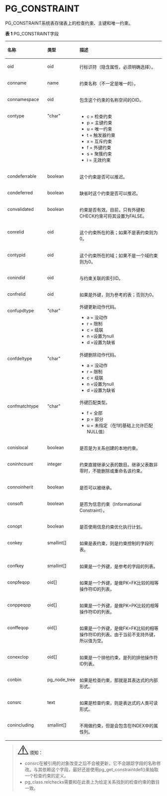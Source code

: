# PG\_CONSTRAINT<a name="ZH-CN_TOPIC_0289899922"></a>

PG\_CONSTRAINT系统表存储表上的检查约束、主键和唯一约束。

**表 1**  PG\_CONSTRAINT字段

<a name="zh-cn_topic_0283136792_zh-cn_topic_0237122279_zh-cn_topic_0059778647_t4dea57210ce04d96822f7d04e59e2ecd"></a>
<table><thead align="left"><tr id="zh-cn_topic_0283136792_zh-cn_topic_0237122279_zh-cn_topic_0059778647_r73b84a43e4b34294b177b0af39b91ce3"><th class="cellrowborder" valign="top" width="25.77%" id="mcps1.2.4.1.1"><p id="zh-cn_topic_0283136792_zh-cn_topic_0237122279_zh-cn_topic_0059778647_a9155d6978a71496faec44b4f435477f4"><a name="zh-cn_topic_0283136792_zh-cn_topic_0237122279_zh-cn_topic_0059778647_a9155d6978a71496faec44b4f435477f4"></a><a name="zh-cn_topic_0283136792_zh-cn_topic_0237122279_zh-cn_topic_0059778647_a9155d6978a71496faec44b4f435477f4"></a>名称</p>
</th>
<th class="cellrowborder" valign="top" width="16.73%" id="mcps1.2.4.1.2"><p id="zh-cn_topic_0283136792_zh-cn_topic_0237122279_zh-cn_topic_0059778647_ab13091cbe8fa4b3d82e8a726788f661b"><a name="zh-cn_topic_0283136792_zh-cn_topic_0237122279_zh-cn_topic_0059778647_ab13091cbe8fa4b3d82e8a726788f661b"></a><a name="zh-cn_topic_0283136792_zh-cn_topic_0237122279_zh-cn_topic_0059778647_ab13091cbe8fa4b3d82e8a726788f661b"></a>类型</p>
</th>
<th class="cellrowborder" valign="top" width="57.49999999999999%" id="mcps1.2.4.1.3"><p id="zh-cn_topic_0283136792_zh-cn_topic_0237122279_zh-cn_topic_0059778647_a3100d2b432594eef83c30ee34e1a479b"><a name="zh-cn_topic_0283136792_zh-cn_topic_0237122279_zh-cn_topic_0059778647_a3100d2b432594eef83c30ee34e1a479b"></a><a name="zh-cn_topic_0283136792_zh-cn_topic_0237122279_zh-cn_topic_0059778647_a3100d2b432594eef83c30ee34e1a479b"></a>描述</p>
</th>
</tr>
</thead>
<tbody><tr id="zh-cn_topic_0283136792_zh-cn_topic_0237122279_row18917175941517"><td class="cellrowborder" valign="top" width="25.77%" headers="mcps1.2.4.1.1 "><p id="zh-cn_topic_0283136792_zh-cn_topic_0237122279_p129175597157"><a name="zh-cn_topic_0283136792_zh-cn_topic_0237122279_p129175597157"></a><a name="zh-cn_topic_0283136792_zh-cn_topic_0237122279_p129175597157"></a>oid</p>
</td>
<td class="cellrowborder" valign="top" width="16.73%" headers="mcps1.2.4.1.2 "><p id="zh-cn_topic_0283136792_zh-cn_topic_0237122279_p1917759111515"><a name="zh-cn_topic_0283136792_zh-cn_topic_0237122279_p1917759111515"></a><a name="zh-cn_topic_0283136792_zh-cn_topic_0237122279_p1917759111515"></a>oid</p>
</td>
<td class="cellrowborder" valign="top" width="57.49999999999999%" headers="mcps1.2.4.1.3 "><p id="zh-cn_topic_0283136792_zh-cn_topic_0237122279_p8917155915155"><a name="zh-cn_topic_0283136792_zh-cn_topic_0237122279_p8917155915155"></a><a name="zh-cn_topic_0283136792_zh-cn_topic_0237122279_p8917155915155"></a>行标识符（隐含属性，必须明确选择）。</p>
</td>
</tr>
<tr id="zh-cn_topic_0283136792_zh-cn_topic_0237122279_zh-cn_topic_0059778647_r3b9bbceb3ae948df9a08d4a9140010df"><td class="cellrowborder" valign="top" width="25.77%" headers="mcps1.2.4.1.1 "><p id="zh-cn_topic_0283136792_zh-cn_topic_0237122279_zh-cn_topic_0059778647_a3ff0557a42394644abeb3876be1c3014"><a name="zh-cn_topic_0283136792_zh-cn_topic_0237122279_zh-cn_topic_0059778647_a3ff0557a42394644abeb3876be1c3014"></a><a name="zh-cn_topic_0283136792_zh-cn_topic_0237122279_zh-cn_topic_0059778647_a3ff0557a42394644abeb3876be1c3014"></a>conname</p>
</td>
<td class="cellrowborder" valign="top" width="16.73%" headers="mcps1.2.4.1.2 "><p id="zh-cn_topic_0283136792_zh-cn_topic_0237122279_zh-cn_topic_0059778647_a73cf5b36d16c4b9b9c2a954dbfb97a3f"><a name="zh-cn_topic_0283136792_zh-cn_topic_0237122279_zh-cn_topic_0059778647_a73cf5b36d16c4b9b9c2a954dbfb97a3f"></a><a name="zh-cn_topic_0283136792_zh-cn_topic_0237122279_zh-cn_topic_0059778647_a73cf5b36d16c4b9b9c2a954dbfb97a3f"></a>name</p>
</td>
<td class="cellrowborder" valign="top" width="57.49999999999999%" headers="mcps1.2.4.1.3 "><p id="zh-cn_topic_0283136792_zh-cn_topic_0237122279_zh-cn_topic_0059778647_a5b1973b53eb34d3cbb2df45be1ccc663"><a name="zh-cn_topic_0283136792_zh-cn_topic_0237122279_zh-cn_topic_0059778647_a5b1973b53eb34d3cbb2df45be1ccc663"></a><a name="zh-cn_topic_0283136792_zh-cn_topic_0237122279_zh-cn_topic_0059778647_a5b1973b53eb34d3cbb2df45be1ccc663"></a>约束名称（不一定是唯一的）。</p>
</td>
</tr>
<tr id="zh-cn_topic_0283136792_zh-cn_topic_0237122279_zh-cn_topic_0059778647_r802a2d23c6ed470cac60d227afbd39c9"><td class="cellrowborder" valign="top" width="25.77%" headers="mcps1.2.4.1.1 "><p id="zh-cn_topic_0283136792_zh-cn_topic_0237122279_zh-cn_topic_0059778647_ad7b0eb39abd4487fb7e510a8a539b680"><a name="zh-cn_topic_0283136792_zh-cn_topic_0237122279_zh-cn_topic_0059778647_ad7b0eb39abd4487fb7e510a8a539b680"></a><a name="zh-cn_topic_0283136792_zh-cn_topic_0237122279_zh-cn_topic_0059778647_ad7b0eb39abd4487fb7e510a8a539b680"></a>connamespace</p>
</td>
<td class="cellrowborder" valign="top" width="16.73%" headers="mcps1.2.4.1.2 "><p id="zh-cn_topic_0283136792_zh-cn_topic_0237122279_zh-cn_topic_0059778647_aa4f999aec43e403ba4a32414157eabaa"><a name="zh-cn_topic_0283136792_zh-cn_topic_0237122279_zh-cn_topic_0059778647_aa4f999aec43e403ba4a32414157eabaa"></a><a name="zh-cn_topic_0283136792_zh-cn_topic_0237122279_zh-cn_topic_0059778647_aa4f999aec43e403ba4a32414157eabaa"></a>oid</p>
</td>
<td class="cellrowborder" valign="top" width="57.49999999999999%" headers="mcps1.2.4.1.3 "><p id="zh-cn_topic_0283136792_zh-cn_topic_0237122279_zh-cn_topic_0059778647_a1090a6236a39416480f9c107ea7f5244"><a name="zh-cn_topic_0283136792_zh-cn_topic_0237122279_zh-cn_topic_0059778647_a1090a6236a39416480f9c107ea7f5244"></a><a name="zh-cn_topic_0283136792_zh-cn_topic_0237122279_zh-cn_topic_0059778647_a1090a6236a39416480f9c107ea7f5244"></a>包含这个约束的名称空间的OID。</p>
</td>
</tr>
<tr id="zh-cn_topic_0283136792_zh-cn_topic_0237122279_zh-cn_topic_0059778647_rdf6829039cb04778917d8f341056f92a"><td class="cellrowborder" valign="top" width="25.77%" headers="mcps1.2.4.1.1 "><p id="zh-cn_topic_0283136792_zh-cn_topic_0237122279_zh-cn_topic_0059778647_ab9d7dbf7020e45f18d5bdb6e0f371762"><a name="zh-cn_topic_0283136792_zh-cn_topic_0237122279_zh-cn_topic_0059778647_ab9d7dbf7020e45f18d5bdb6e0f371762"></a><a name="zh-cn_topic_0283136792_zh-cn_topic_0237122279_zh-cn_topic_0059778647_ab9d7dbf7020e45f18d5bdb6e0f371762"></a>contype</p>
</td>
<td class="cellrowborder" valign="top" width="16.73%" headers="mcps1.2.4.1.2 "><p id="zh-cn_topic_0283136792_zh-cn_topic_0237122279_zh-cn_topic_0059778647_a21f28d61a91f4830943354d172be31ce"><a name="zh-cn_topic_0283136792_zh-cn_topic_0237122279_zh-cn_topic_0059778647_a21f28d61a91f4830943354d172be31ce"></a><a name="zh-cn_topic_0283136792_zh-cn_topic_0237122279_zh-cn_topic_0059778647_a21f28d61a91f4830943354d172be31ce"></a>"char"</p>
</td>
<td class="cellrowborder" valign="top" width="57.49999999999999%" headers="mcps1.2.4.1.3 "><a name="ul1973810318239"></a><a name="ul1973810318239"></a><ul id="ul1973810318239"><li>c = 检查约束</li><li>p = 主键约束</li><li>u = 唯一约束</li><li>t =  触发器约束</li><li>x = 互斥约束</li><li>f = 外键约束</li><li>s = 聚簇约束</li><li>i = 无效约束</li></ul>
</td>
</tr>
<tr id="zh-cn_topic_0283136792_zh-cn_topic_0237122279_zh-cn_topic_0059778647_r5f122a827af241148dd12d1c97f6ce94"><td class="cellrowborder" valign="top" width="25.77%" headers="mcps1.2.4.1.1 "><p id="zh-cn_topic_0283136792_zh-cn_topic_0237122279_zh-cn_topic_0059778647_a7ff2f060460c4ac7a53248d329e21df0"><a name="zh-cn_topic_0283136792_zh-cn_topic_0237122279_zh-cn_topic_0059778647_a7ff2f060460c4ac7a53248d329e21df0"></a><a name="zh-cn_topic_0283136792_zh-cn_topic_0237122279_zh-cn_topic_0059778647_a7ff2f060460c4ac7a53248d329e21df0"></a>condeferrable</p>
</td>
<td class="cellrowborder" valign="top" width="16.73%" headers="mcps1.2.4.1.2 "><p id="zh-cn_topic_0283136792_zh-cn_topic_0237122279_zh-cn_topic_0059778647_a599d4e9d4057495db93a26d3712fdb00"><a name="zh-cn_topic_0283136792_zh-cn_topic_0237122279_zh-cn_topic_0059778647_a599d4e9d4057495db93a26d3712fdb00"></a><a name="zh-cn_topic_0283136792_zh-cn_topic_0237122279_zh-cn_topic_0059778647_a599d4e9d4057495db93a26d3712fdb00"></a><span id="zh-cn_topic_0283136792_zh-cn_topic_0237122279_text9907153192717"><a name="zh-cn_topic_0283136792_zh-cn_topic_0237122279_text9907153192717"></a><a name="zh-cn_topic_0283136792_zh-cn_topic_0237122279_text9907153192717"></a>boolean</span></p>
</td>
<td class="cellrowborder" valign="top" width="57.49999999999999%" headers="mcps1.2.4.1.3 "><p id="zh-cn_topic_0283136792_zh-cn_topic_0237122279_zh-cn_topic_0059778647_ae50fc10fc7574ea29f57801dd2a2ea71"><a name="zh-cn_topic_0283136792_zh-cn_topic_0237122279_zh-cn_topic_0059778647_ae50fc10fc7574ea29f57801dd2a2ea71"></a><a name="zh-cn_topic_0283136792_zh-cn_topic_0237122279_zh-cn_topic_0059778647_ae50fc10fc7574ea29f57801dd2a2ea71"></a>这个约束是否可以推迟。</p>
</td>
</tr>
<tr id="zh-cn_topic_0283136792_zh-cn_topic_0237122279_zh-cn_topic_0059778647_r6f3fc752e94c41ec87b72ff42dbb4273"><td class="cellrowborder" valign="top" width="25.77%" headers="mcps1.2.4.1.1 "><p id="zh-cn_topic_0283136792_zh-cn_topic_0237122279_zh-cn_topic_0059778647_ac4f4bf0889b24b1fb77f06d45a753f8a"><a name="zh-cn_topic_0283136792_zh-cn_topic_0237122279_zh-cn_topic_0059778647_ac4f4bf0889b24b1fb77f06d45a753f8a"></a><a name="zh-cn_topic_0283136792_zh-cn_topic_0237122279_zh-cn_topic_0059778647_ac4f4bf0889b24b1fb77f06d45a753f8a"></a>condeferred</p>
</td>
<td class="cellrowborder" valign="top" width="16.73%" headers="mcps1.2.4.1.2 "><p id="p838911502100"><a name="p838911502100"></a><a name="p838911502100"></a><span id="text11389195021013"><a name="text11389195021013"></a><a name="text11389195021013"></a>boolean</span></p>
</td>
<td class="cellrowborder" valign="top" width="57.49999999999999%" headers="mcps1.2.4.1.3 "><p id="zh-cn_topic_0283136792_zh-cn_topic_0237122279_zh-cn_topic_0059778647_afeb8be8789ae4732922ee7b63d748e7b"><a name="zh-cn_topic_0283136792_zh-cn_topic_0237122279_zh-cn_topic_0059778647_afeb8be8789ae4732922ee7b63d748e7b"></a><a name="zh-cn_topic_0283136792_zh-cn_topic_0237122279_zh-cn_topic_0059778647_afeb8be8789ae4732922ee7b63d748e7b"></a>缺省时这个约束是否可以推迟。</p>
</td>
</tr>
<tr id="zh-cn_topic_0283136792_zh-cn_topic_0237122279_zh-cn_topic_0059778647_r286a078936c540b3ac80e8a40d1cd92e"><td class="cellrowborder" valign="top" width="25.77%" headers="mcps1.2.4.1.1 "><p id="zh-cn_topic_0283136792_zh-cn_topic_0237122279_zh-cn_topic_0059778647_af281de07fdbb4e34bd2081f5b5d7552a"><a name="zh-cn_topic_0283136792_zh-cn_topic_0237122279_zh-cn_topic_0059778647_af281de07fdbb4e34bd2081f5b5d7552a"></a><a name="zh-cn_topic_0283136792_zh-cn_topic_0237122279_zh-cn_topic_0059778647_af281de07fdbb4e34bd2081f5b5d7552a"></a>convalidated</p>
</td>
<td class="cellrowborder" valign="top" width="16.73%" headers="mcps1.2.4.1.2 "><p id="zh-cn_topic_0283136792_zh-cn_topic_0237122279_zh-cn_topic_0059778647_aa2543986935947ae8bd0a2a631ad1e6e"><a name="zh-cn_topic_0283136792_zh-cn_topic_0237122279_zh-cn_topic_0059778647_aa2543986935947ae8bd0a2a631ad1e6e"></a><a name="zh-cn_topic_0283136792_zh-cn_topic_0237122279_zh-cn_topic_0059778647_aa2543986935947ae8bd0a2a631ad1e6e"></a><span id="text54031352131012"><a name="text54031352131012"></a><a name="text54031352131012"></a>boolean</span></p>
</td>
<td class="cellrowborder" valign="top" width="57.49999999999999%" headers="mcps1.2.4.1.3 "><p id="zh-cn_topic_0283136792_zh-cn_topic_0237122279_zh-cn_topic_0059778647_a794ca2943eaa49a3a334ca97a7002c9c"><a name="zh-cn_topic_0283136792_zh-cn_topic_0237122279_zh-cn_topic_0059778647_a794ca2943eaa49a3a334ca97a7002c9c"></a><a name="zh-cn_topic_0283136792_zh-cn_topic_0237122279_zh-cn_topic_0059778647_a794ca2943eaa49a3a334ca97a7002c9c"></a>约束是否有效。目前，只有外键和CHECK约束可将其设置为FALSE。</p>
</td>
</tr>
<tr id="zh-cn_topic_0283136792_zh-cn_topic_0237122279_zh-cn_topic_0059778647_r135fb430428140dfa15ce90189e9b9c5"><td class="cellrowborder" valign="top" width="25.77%" headers="mcps1.2.4.1.1 "><p id="zh-cn_topic_0283136792_zh-cn_topic_0237122279_zh-cn_topic_0059778647_a993a03f99c324095941073012130bbe4"><a name="zh-cn_topic_0283136792_zh-cn_topic_0237122279_zh-cn_topic_0059778647_a993a03f99c324095941073012130bbe4"></a><a name="zh-cn_topic_0283136792_zh-cn_topic_0237122279_zh-cn_topic_0059778647_a993a03f99c324095941073012130bbe4"></a>conrelid</p>
</td>
<td class="cellrowborder" valign="top" width="16.73%" headers="mcps1.2.4.1.2 "><p id="zh-cn_topic_0283136792_zh-cn_topic_0237122279_zh-cn_topic_0059778647_a8c6300d0e917480fbb1ac034787cc4a8"><a name="zh-cn_topic_0283136792_zh-cn_topic_0237122279_zh-cn_topic_0059778647_a8c6300d0e917480fbb1ac034787cc4a8"></a><a name="zh-cn_topic_0283136792_zh-cn_topic_0237122279_zh-cn_topic_0059778647_a8c6300d0e917480fbb1ac034787cc4a8"></a>oid</p>
</td>
<td class="cellrowborder" valign="top" width="57.49999999999999%" headers="mcps1.2.4.1.3 "><p id="zh-cn_topic_0283136792_zh-cn_topic_0237122279_zh-cn_topic_0059778647_a46f10b02f71f439abae7a08e5be41d94"><a name="zh-cn_topic_0283136792_zh-cn_topic_0237122279_zh-cn_topic_0059778647_a46f10b02f71f439abae7a08e5be41d94"></a><a name="zh-cn_topic_0283136792_zh-cn_topic_0237122279_zh-cn_topic_0059778647_a46f10b02f71f439abae7a08e5be41d94"></a>这个约束所在的表；如果不是表约束则为0。</p>
</td>
</tr>
<tr id="zh-cn_topic_0283136792_zh-cn_topic_0237122279_zh-cn_topic_0059778647_r9191bf36f2aa410192bc3245b2235253"><td class="cellrowborder" valign="top" width="25.77%" headers="mcps1.2.4.1.1 "><p id="zh-cn_topic_0283136792_zh-cn_topic_0237122279_zh-cn_topic_0059778647_a85430c72bf704906ae5b77cbe838ea85"><a name="zh-cn_topic_0283136792_zh-cn_topic_0237122279_zh-cn_topic_0059778647_a85430c72bf704906ae5b77cbe838ea85"></a><a name="zh-cn_topic_0283136792_zh-cn_topic_0237122279_zh-cn_topic_0059778647_a85430c72bf704906ae5b77cbe838ea85"></a>contypid</p>
</td>
<td class="cellrowborder" valign="top" width="16.73%" headers="mcps1.2.4.1.2 "><p id="zh-cn_topic_0283136792_zh-cn_topic_0237122279_zh-cn_topic_0059778647_a3bfd078005514f429104c304a47fc173"><a name="zh-cn_topic_0283136792_zh-cn_topic_0237122279_zh-cn_topic_0059778647_a3bfd078005514f429104c304a47fc173"></a><a name="zh-cn_topic_0283136792_zh-cn_topic_0237122279_zh-cn_topic_0059778647_a3bfd078005514f429104c304a47fc173"></a>oid</p>
</td>
<td class="cellrowborder" valign="top" width="57.49999999999999%" headers="mcps1.2.4.1.3 "><p id="zh-cn_topic_0283136792_zh-cn_topic_0237122279_zh-cn_topic_0059778647_abd03e3b0d60e4ad1a2f9b5335efe05df"><a name="zh-cn_topic_0283136792_zh-cn_topic_0237122279_zh-cn_topic_0059778647_abd03e3b0d60e4ad1a2f9b5335efe05df"></a><a name="zh-cn_topic_0283136792_zh-cn_topic_0237122279_zh-cn_topic_0059778647_abd03e3b0d60e4ad1a2f9b5335efe05df"></a>这个约束所在的域；如果不是一个域约束则为0。</p>
</td>
</tr>
<tr id="zh-cn_topic_0283136792_zh-cn_topic_0237122279_zh-cn_topic_0059778647_rae895e735a5c4abdb33e1d9193bc9344"><td class="cellrowborder" valign="top" width="25.77%" headers="mcps1.2.4.1.1 "><p id="zh-cn_topic_0283136792_zh-cn_topic_0237122279_zh-cn_topic_0059778647_a0ae398c8b8b84dc2abee6c7b12408c57"><a name="zh-cn_topic_0283136792_zh-cn_topic_0237122279_zh-cn_topic_0059778647_a0ae398c8b8b84dc2abee6c7b12408c57"></a><a name="zh-cn_topic_0283136792_zh-cn_topic_0237122279_zh-cn_topic_0059778647_a0ae398c8b8b84dc2abee6c7b12408c57"></a>conindid</p>
</td>
<td class="cellrowborder" valign="top" width="16.73%" headers="mcps1.2.4.1.2 "><p id="zh-cn_topic_0283136792_zh-cn_topic_0237122279_zh-cn_topic_0059778647_ad18048d67c84431db594f6aabcd8071d"><a name="zh-cn_topic_0283136792_zh-cn_topic_0237122279_zh-cn_topic_0059778647_ad18048d67c84431db594f6aabcd8071d"></a><a name="zh-cn_topic_0283136792_zh-cn_topic_0237122279_zh-cn_topic_0059778647_ad18048d67c84431db594f6aabcd8071d"></a>oid</p>
</td>
<td class="cellrowborder" valign="top" width="57.49999999999999%" headers="mcps1.2.4.1.3 "><p id="zh-cn_topic_0283136792_zh-cn_topic_0237122279_zh-cn_topic_0059778647_a0f13ad201eca42a1b422a30c32616ebc"><a name="zh-cn_topic_0283136792_zh-cn_topic_0237122279_zh-cn_topic_0059778647_a0f13ad201eca42a1b422a30c32616ebc"></a><a name="zh-cn_topic_0283136792_zh-cn_topic_0237122279_zh-cn_topic_0059778647_a0f13ad201eca42a1b422a30c32616ebc"></a>与约束关联的索引ID。</p>
</td>
</tr>
<tr id="zh-cn_topic_0283136792_zh-cn_topic_0237122279_zh-cn_topic_0059778647_r0a6421218a6044c689eead7e0efd6f64"><td class="cellrowborder" valign="top" width="25.77%" headers="mcps1.2.4.1.1 "><p id="zh-cn_topic_0283136792_zh-cn_topic_0237122279_zh-cn_topic_0059778647_aad2b6aac22d14a0da8fe6efb104759f6"><a name="zh-cn_topic_0283136792_zh-cn_topic_0237122279_zh-cn_topic_0059778647_aad2b6aac22d14a0da8fe6efb104759f6"></a><a name="zh-cn_topic_0283136792_zh-cn_topic_0237122279_zh-cn_topic_0059778647_aad2b6aac22d14a0da8fe6efb104759f6"></a>confrelid</p>
</td>
<td class="cellrowborder" valign="top" width="16.73%" headers="mcps1.2.4.1.2 "><p id="zh-cn_topic_0283136792_zh-cn_topic_0237122279_zh-cn_topic_0059778647_ae4f2a987a22a49098582be276c0fcaae"><a name="zh-cn_topic_0283136792_zh-cn_topic_0237122279_zh-cn_topic_0059778647_ae4f2a987a22a49098582be276c0fcaae"></a><a name="zh-cn_topic_0283136792_zh-cn_topic_0237122279_zh-cn_topic_0059778647_ae4f2a987a22a49098582be276c0fcaae"></a>oid</p>
</td>
<td class="cellrowborder" valign="top" width="57.49999999999999%" headers="mcps1.2.4.1.3 "><p id="zh-cn_topic_0283136792_zh-cn_topic_0237122279_zh-cn_topic_0059778647_a138b0a69eb7f49f883c45e63e61eb18f"><a name="zh-cn_topic_0283136792_zh-cn_topic_0237122279_zh-cn_topic_0059778647_a138b0a69eb7f49f883c45e63e61eb18f"></a><a name="zh-cn_topic_0283136792_zh-cn_topic_0237122279_zh-cn_topic_0059778647_a138b0a69eb7f49f883c45e63e61eb18f"></a>如果是外键，则为参考的表；否则为0。</p>
</td>
</tr>
<tr id="zh-cn_topic_0283136792_zh-cn_topic_0237122279_zh-cn_topic_0059778647_r943435c208584e6b905b71d2a0836009"><td class="cellrowborder" valign="top" width="25.77%" headers="mcps1.2.4.1.1 "><p id="zh-cn_topic_0283136792_zh-cn_topic_0237122279_zh-cn_topic_0059778647_a6f2d240ccd81406cbe7cda4a187612b3"><a name="zh-cn_topic_0283136792_zh-cn_topic_0237122279_zh-cn_topic_0059778647_a6f2d240ccd81406cbe7cda4a187612b3"></a><a name="zh-cn_topic_0283136792_zh-cn_topic_0237122279_zh-cn_topic_0059778647_a6f2d240ccd81406cbe7cda4a187612b3"></a>confupdtype</p>
</td>
<td class="cellrowborder" valign="top" width="16.73%" headers="mcps1.2.4.1.2 "><p id="zh-cn_topic_0283136792_zh-cn_topic_0237122279_zh-cn_topic_0059778647_a3bf06f76e5e0487b998f5eb588bb2c5d"><a name="zh-cn_topic_0283136792_zh-cn_topic_0237122279_zh-cn_topic_0059778647_a3bf06f76e5e0487b998f5eb588bb2c5d"></a><a name="zh-cn_topic_0283136792_zh-cn_topic_0237122279_zh-cn_topic_0059778647_a3bf06f76e5e0487b998f5eb588bb2c5d"></a>"char"</p>
</td>
<td class="cellrowborder" valign="top" width="57.49999999999999%" headers="mcps1.2.4.1.3 "><div class="p" id="zh-cn_topic_0283136792_zh-cn_topic_0237122279_zh-cn_topic_0059778647_a92d158197a5f4646a534a96bad98be55"><a name="zh-cn_topic_0283136792_zh-cn_topic_0237122279_zh-cn_topic_0059778647_a92d158197a5f4646a534a96bad98be55"></a><a name="zh-cn_topic_0283136792_zh-cn_topic_0237122279_zh-cn_topic_0059778647_a92d158197a5f4646a534a96bad98be55"></a>外键更新动作代码。<a name="zh-cn_topic_0283136792_zh-cn_topic_0237122279_zh-cn_topic_0059778647_ubd62fe04a5024b32bad3ab78934a6eed"></a><a name="zh-cn_topic_0283136792_zh-cn_topic_0237122279_zh-cn_topic_0059778647_ubd62fe04a5024b32bad3ab78934a6eed"></a><ul id="zh-cn_topic_0283136792_zh-cn_topic_0237122279_zh-cn_topic_0059778647_ubd62fe04a5024b32bad3ab78934a6eed"><li>a = 没动作</li><li>r = 限制</li><li>c = 级联</li><li>n =设置为null</li><li>d =设置为缺省</li></ul>
</div>
</td>
</tr>
<tr id="zh-cn_topic_0283136792_zh-cn_topic_0237122279_zh-cn_topic_0059778647_rc2a42fdc855742ddb6df59d03630ea7b"><td class="cellrowborder" valign="top" width="25.77%" headers="mcps1.2.4.1.1 "><p id="zh-cn_topic_0283136792_zh-cn_topic_0237122279_zh-cn_topic_0059778647_af682b1089eb8437ebc74743666b4322d"><a name="zh-cn_topic_0283136792_zh-cn_topic_0237122279_zh-cn_topic_0059778647_af682b1089eb8437ebc74743666b4322d"></a><a name="zh-cn_topic_0283136792_zh-cn_topic_0237122279_zh-cn_topic_0059778647_af682b1089eb8437ebc74743666b4322d"></a>confdeltype</p>
</td>
<td class="cellrowborder" valign="top" width="16.73%" headers="mcps1.2.4.1.2 "><p id="zh-cn_topic_0283136792_zh-cn_topic_0237122279_zh-cn_topic_0059778647_adff8fc28f66d4c7e8153a296f1868f2c"><a name="zh-cn_topic_0283136792_zh-cn_topic_0237122279_zh-cn_topic_0059778647_adff8fc28f66d4c7e8153a296f1868f2c"></a><a name="zh-cn_topic_0283136792_zh-cn_topic_0237122279_zh-cn_topic_0059778647_adff8fc28f66d4c7e8153a296f1868f2c"></a>"char"</p>
</td>
<td class="cellrowborder" valign="top" width="57.49999999999999%" headers="mcps1.2.4.1.3 "><div class="p" id="zh-cn_topic_0283136792_zh-cn_topic_0237122279_zh-cn_topic_0059778647_aeb3f0a51d9d54a598a53cdff0cdfefd7"><a name="zh-cn_topic_0283136792_zh-cn_topic_0237122279_zh-cn_topic_0059778647_aeb3f0a51d9d54a598a53cdff0cdfefd7"></a><a name="zh-cn_topic_0283136792_zh-cn_topic_0237122279_zh-cn_topic_0059778647_aeb3f0a51d9d54a598a53cdff0cdfefd7"></a>外键删除动作代码。<a name="zh-cn_topic_0283136792_zh-cn_topic_0237122279_zh-cn_topic_0059778647_u7d2abca23923422898c3ccf0e69a6d1f"></a><a name="zh-cn_topic_0283136792_zh-cn_topic_0237122279_zh-cn_topic_0059778647_u7d2abca23923422898c3ccf0e69a6d1f"></a><ul id="zh-cn_topic_0283136792_zh-cn_topic_0237122279_zh-cn_topic_0059778647_u7d2abca23923422898c3ccf0e69a6d1f"><li>a = 没动作</li><li>r = 限制</li><li>c = 级联</li><li>n =设置为null</li><li>d =设置为缺省</li></ul>
</div>
</td>
</tr>
<tr id="zh-cn_topic_0283136792_zh-cn_topic_0237122279_zh-cn_topic_0059778647_r13102a28021043c39ab700a263ee8001"><td class="cellrowborder" valign="top" width="25.77%" headers="mcps1.2.4.1.1 "><p id="zh-cn_topic_0283136792_zh-cn_topic_0237122279_zh-cn_topic_0059778647_ad50dfda4b8484076b39a02087cd0fd99"><a name="zh-cn_topic_0283136792_zh-cn_topic_0237122279_zh-cn_topic_0059778647_ad50dfda4b8484076b39a02087cd0fd99"></a><a name="zh-cn_topic_0283136792_zh-cn_topic_0237122279_zh-cn_topic_0059778647_ad50dfda4b8484076b39a02087cd0fd99"></a>confmatchtype</p>
</td>
<td class="cellrowborder" valign="top" width="16.73%" headers="mcps1.2.4.1.2 "><p id="zh-cn_topic_0283136792_zh-cn_topic_0237122279_zh-cn_topic_0059778647_ab38d325121904e518e40e54143725362"><a name="zh-cn_topic_0283136792_zh-cn_topic_0237122279_zh-cn_topic_0059778647_ab38d325121904e518e40e54143725362"></a><a name="zh-cn_topic_0283136792_zh-cn_topic_0237122279_zh-cn_topic_0059778647_ab38d325121904e518e40e54143725362"></a>"char"</p>
</td>
<td class="cellrowborder" valign="top" width="57.49999999999999%" headers="mcps1.2.4.1.3 "><div class="p" id="zh-cn_topic_0283136792_zh-cn_topic_0237122279_zh-cn_topic_0059778647_a7c4703f05b7a4384b84868b98f9d20bd"><a name="zh-cn_topic_0283136792_zh-cn_topic_0237122279_zh-cn_topic_0059778647_a7c4703f05b7a4384b84868b98f9d20bd"></a><a name="zh-cn_topic_0283136792_zh-cn_topic_0237122279_zh-cn_topic_0059778647_a7c4703f05b7a4384b84868b98f9d20bd"></a>外键匹配类型。<a name="zh-cn_topic_0283136792_zh-cn_topic_0237122279_zh-cn_topic_0059778647_ufb0979a192284032bc41e1c9e7d2dcbb"></a><a name="zh-cn_topic_0283136792_zh-cn_topic_0237122279_zh-cn_topic_0059778647_ufb0979a192284032bc41e1c9e7d2dcbb"></a><ul id="zh-cn_topic_0283136792_zh-cn_topic_0237122279_zh-cn_topic_0059778647_ufb0979a192284032bc41e1c9e7d2dcbb"><li>f = 全部</li><li>p = 部分</li><li>u = 未指定（在f的基础上允许匹配NULL值）</li></ul>
</div>
</td>
</tr>
<tr id="zh-cn_topic_0283136792_zh-cn_topic_0237122279_zh-cn_topic_0059778647_rab94e0dbf48d4ea9b9f0627aea9cdfe0"><td class="cellrowborder" valign="top" width="25.77%" headers="mcps1.2.4.1.1 "><p id="zh-cn_topic_0283136792_zh-cn_topic_0237122279_zh-cn_topic_0059778647_a8e2e17c225aa48ebb551a415d4732c19"><a name="zh-cn_topic_0283136792_zh-cn_topic_0237122279_zh-cn_topic_0059778647_a8e2e17c225aa48ebb551a415d4732c19"></a><a name="zh-cn_topic_0283136792_zh-cn_topic_0237122279_zh-cn_topic_0059778647_a8e2e17c225aa48ebb551a415d4732c19"></a>conislocal</p>
</td>
<td class="cellrowborder" valign="top" width="16.73%" headers="mcps1.2.4.1.2 "><p id="zh-cn_topic_0283136792_zh-cn_topic_0237122279_zh-cn_topic_0059778647_ab39488f4077f4510a6795c94785d9fce"><a name="zh-cn_topic_0283136792_zh-cn_topic_0237122279_zh-cn_topic_0059778647_ab39488f4077f4510a6795c94785d9fce"></a><a name="zh-cn_topic_0283136792_zh-cn_topic_0237122279_zh-cn_topic_0059778647_ab39488f4077f4510a6795c94785d9fce"></a><span id="text1040545711012"><a name="text1040545711012"></a><a name="text1040545711012"></a>boolean</span></p>
</td>
<td class="cellrowborder" valign="top" width="57.49999999999999%" headers="mcps1.2.4.1.3 "><p id="zh-cn_topic_0283136792_zh-cn_topic_0237122279_zh-cn_topic_0059778647_aeb8e87a5429c4a988dc4e773607f0943"><a name="zh-cn_topic_0283136792_zh-cn_topic_0237122279_zh-cn_topic_0059778647_aeb8e87a5429c4a988dc4e773607f0943"></a><a name="zh-cn_topic_0283136792_zh-cn_topic_0237122279_zh-cn_topic_0059778647_aeb8e87a5429c4a988dc4e773607f0943"></a>是否是为关系创建的本地约束。</p>
</td>
</tr>
<tr id="zh-cn_topic_0283136792_zh-cn_topic_0237122279_zh-cn_topic_0059778647_rf2b53ba3168b42659337b9709325e0ac"><td class="cellrowborder" valign="top" width="25.77%" headers="mcps1.2.4.1.1 "><p id="zh-cn_topic_0283136792_zh-cn_topic_0237122279_zh-cn_topic_0059778647_aafd1f39e0fbf44cd98cbcc991e81f605"><a name="zh-cn_topic_0283136792_zh-cn_topic_0237122279_zh-cn_topic_0059778647_aafd1f39e0fbf44cd98cbcc991e81f605"></a><a name="zh-cn_topic_0283136792_zh-cn_topic_0237122279_zh-cn_topic_0059778647_aafd1f39e0fbf44cd98cbcc991e81f605"></a>coninhcount</p>
</td>
<td class="cellrowborder" valign="top" width="16.73%" headers="mcps1.2.4.1.2 "><p id="zh-cn_topic_0283136792_zh-cn_topic_0237122279_zh-cn_topic_0059778647_a0f9e7481317c4a7bbf0cb07cf6963474"><a name="zh-cn_topic_0283136792_zh-cn_topic_0237122279_zh-cn_topic_0059778647_a0f9e7481317c4a7bbf0cb07cf6963474"></a><a name="zh-cn_topic_0283136792_zh-cn_topic_0237122279_zh-cn_topic_0059778647_a0f9e7481317c4a7bbf0cb07cf6963474"></a>integer</p>
</td>
<td class="cellrowborder" valign="top" width="57.49999999999999%" headers="mcps1.2.4.1.3 "><p id="zh-cn_topic_0283136792_zh-cn_topic_0237122279_zh-cn_topic_0059778647_ab158b98de10f473f82bf7c88314c2e13"><a name="zh-cn_topic_0283136792_zh-cn_topic_0237122279_zh-cn_topic_0059778647_ab158b98de10f473f82bf7c88314c2e13"></a><a name="zh-cn_topic_0283136792_zh-cn_topic_0237122279_zh-cn_topic_0059778647_ab158b98de10f473f82bf7c88314c2e13"></a>约束直接继承父表的数目。继承父表数非零时，不能删除或重命名该约束。</p>
</td>
</tr>
<tr id="zh-cn_topic_0283136792_zh-cn_topic_0237122279_zh-cn_topic_0059778647_r05d49998245e478b823b526af4620509"><td class="cellrowborder" valign="top" width="25.77%" headers="mcps1.2.4.1.1 "><p id="zh-cn_topic_0283136792_zh-cn_topic_0237122279_zh-cn_topic_0059778647_ad780650b72114e278105f9b2958711f6"><a name="zh-cn_topic_0283136792_zh-cn_topic_0237122279_zh-cn_topic_0059778647_ad780650b72114e278105f9b2958711f6"></a><a name="zh-cn_topic_0283136792_zh-cn_topic_0237122279_zh-cn_topic_0059778647_ad780650b72114e278105f9b2958711f6"></a>connoinherit</p>
</td>
<td class="cellrowborder" valign="top" width="16.73%" headers="mcps1.2.4.1.2 "><p id="zh-cn_topic_0283136792_zh-cn_topic_0237122279_zh-cn_topic_0059778647_a56f6b0e909484b13a720814e227ceee6"><a name="zh-cn_topic_0283136792_zh-cn_topic_0237122279_zh-cn_topic_0059778647_a56f6b0e909484b13a720814e227ceee6"></a><a name="zh-cn_topic_0283136792_zh-cn_topic_0237122279_zh-cn_topic_0059778647_a56f6b0e909484b13a720814e227ceee6"></a><span id="text1625619014111"><a name="text1625619014111"></a><a name="text1625619014111"></a>boolean</span></p>
</td>
<td class="cellrowborder" valign="top" width="57.49999999999999%" headers="mcps1.2.4.1.3 "><p id="zh-cn_topic_0283136792_zh-cn_topic_0237122279_zh-cn_topic_0059778647_a4d93ae83cb9b4666a0a705101f835176"><a name="zh-cn_topic_0283136792_zh-cn_topic_0237122279_zh-cn_topic_0059778647_a4d93ae83cb9b4666a0a705101f835176"></a><a name="zh-cn_topic_0283136792_zh-cn_topic_0237122279_zh-cn_topic_0059778647_a4d93ae83cb9b4666a0a705101f835176"></a>是否可以被继承。</p>
</td>
</tr>
<tr id="zh-cn_topic_0283136792_zh-cn_topic_0237122279_zh-cn_topic_0059778647_r1062e04ef8b1403bbdf0ac58de921503"><td class="cellrowborder" valign="top" width="25.77%" headers="mcps1.2.4.1.1 "><p id="zh-cn_topic_0283136792_zh-cn_topic_0237122279_zh-cn_topic_0059778647_a2158e42e1da84b9b99a4a17f9288e007"><a name="zh-cn_topic_0283136792_zh-cn_topic_0237122279_zh-cn_topic_0059778647_a2158e42e1da84b9b99a4a17f9288e007"></a><a name="zh-cn_topic_0283136792_zh-cn_topic_0237122279_zh-cn_topic_0059778647_a2158e42e1da84b9b99a4a17f9288e007"></a>consoft</p>
</td>
<td class="cellrowborder" valign="top" width="16.73%" headers="mcps1.2.4.1.2 "><p id="p1755918161116"><a name="p1755918161116"></a><a name="p1755918161116"></a><span id="text45597117112"><a name="text45597117112"></a><a name="text45597117112"></a>boolean</span></p>
</td>
<td class="cellrowborder" valign="top" width="57.49999999999999%" headers="mcps1.2.4.1.3 "><p id="zh-cn_topic_0283136792_zh-cn_topic_0237122279_zh-cn_topic_0059778647_acfc2a37a9bba426f93e87c87b16c7c1a"><a name="zh-cn_topic_0283136792_zh-cn_topic_0237122279_zh-cn_topic_0059778647_acfc2a37a9bba426f93e87c87b16c7c1a"></a><a name="zh-cn_topic_0283136792_zh-cn_topic_0237122279_zh-cn_topic_0059778647_acfc2a37a9bba426f93e87c87b16c7c1a"></a>是否为信息约束（Informational Constraint）。</p>
</td>
</tr>
<tr id="zh-cn_topic_0283136792_zh-cn_topic_0237122279_zh-cn_topic_0059778647_r975cd5a3af1547ad8b1a238635ab881d"><td class="cellrowborder" valign="top" width="25.77%" headers="mcps1.2.4.1.1 "><p id="zh-cn_topic_0283136792_zh-cn_topic_0237122279_zh-cn_topic_0059778647_aa489ee504b0e468795472f2474c55885"><a name="zh-cn_topic_0283136792_zh-cn_topic_0237122279_zh-cn_topic_0059778647_aa489ee504b0e468795472f2474c55885"></a><a name="zh-cn_topic_0283136792_zh-cn_topic_0237122279_zh-cn_topic_0059778647_aa489ee504b0e468795472f2474c55885"></a>conopt</p>
</td>
<td class="cellrowborder" valign="top" width="16.73%" headers="mcps1.2.4.1.2 "><p id="p1883072121111"><a name="p1883072121111"></a><a name="p1883072121111"></a><span id="text1083012211111"><a name="text1083012211111"></a><a name="text1083012211111"></a>boolean</span></p>
</td>
<td class="cellrowborder" valign="top" width="57.49999999999999%" headers="mcps1.2.4.1.3 "><p id="zh-cn_topic_0283136792_zh-cn_topic_0237122279_zh-cn_topic_0059778647_abd6d69a14e834c4d9e86bcfc9ccaa36f"><a name="zh-cn_topic_0283136792_zh-cn_topic_0237122279_zh-cn_topic_0059778647_abd6d69a14e834c4d9e86bcfc9ccaa36f"></a><a name="zh-cn_topic_0283136792_zh-cn_topic_0237122279_zh-cn_topic_0059778647_abd6d69a14e834c4d9e86bcfc9ccaa36f"></a>是否使用信息约束优化执行计划。</p>
</td>
</tr>
<tr id="zh-cn_topic_0283136792_zh-cn_topic_0237122279_zh-cn_topic_0059778647_r03ef7c7890ba47ac9b808ffbe23f0a1c"><td class="cellrowborder" valign="top" width="25.77%" headers="mcps1.2.4.1.1 "><p id="zh-cn_topic_0283136792_zh-cn_topic_0237122279_zh-cn_topic_0059778647_a4cfb0499e4744051aabaf38bbb2a2c38"><a name="zh-cn_topic_0283136792_zh-cn_topic_0237122279_zh-cn_topic_0059778647_a4cfb0499e4744051aabaf38bbb2a2c38"></a><a name="zh-cn_topic_0283136792_zh-cn_topic_0237122279_zh-cn_topic_0059778647_a4cfb0499e4744051aabaf38bbb2a2c38"></a>conkey</p>
</td>
<td class="cellrowborder" valign="top" width="16.73%" headers="mcps1.2.4.1.2 "><p id="zh-cn_topic_0283136792_zh-cn_topic_0237122279_zh-cn_topic_0059778647_a0f497b14e53c47be8fc10f59f2bbb6f6"><a name="zh-cn_topic_0283136792_zh-cn_topic_0237122279_zh-cn_topic_0059778647_a0f497b14e53c47be8fc10f59f2bbb6f6"></a><a name="zh-cn_topic_0283136792_zh-cn_topic_0237122279_zh-cn_topic_0059778647_a0f497b14e53c47be8fc10f59f2bbb6f6"></a>smallint[]</p>
</td>
<td class="cellrowborder" valign="top" width="57.49999999999999%" headers="mcps1.2.4.1.3 "><p id="zh-cn_topic_0283136792_zh-cn_topic_0237122279_zh-cn_topic_0059778647_a348129b6108848ddaabd19cd40e1e7fa"><a name="zh-cn_topic_0283136792_zh-cn_topic_0237122279_zh-cn_topic_0059778647_a348129b6108848ddaabd19cd40e1e7fa"></a><a name="zh-cn_topic_0283136792_zh-cn_topic_0237122279_zh-cn_topic_0059778647_a348129b6108848ddaabd19cd40e1e7fa"></a>如果是表约束，则是约束控制的字段列表。</p>
</td>
</tr>
<tr id="zh-cn_topic_0283136792_zh-cn_topic_0237122279_zh-cn_topic_0059778647_r6aad5a80a8844022bf8c574587175ee3"><td class="cellrowborder" valign="top" width="25.77%" headers="mcps1.2.4.1.1 "><p id="zh-cn_topic_0283136792_zh-cn_topic_0237122279_zh-cn_topic_0059778647_a4cef367148cd46f1b49008f641e844eb"><a name="zh-cn_topic_0283136792_zh-cn_topic_0237122279_zh-cn_topic_0059778647_a4cef367148cd46f1b49008f641e844eb"></a><a name="zh-cn_topic_0283136792_zh-cn_topic_0237122279_zh-cn_topic_0059778647_a4cef367148cd46f1b49008f641e844eb"></a>confkey</p>
</td>
<td class="cellrowborder" valign="top" width="16.73%" headers="mcps1.2.4.1.2 "><p id="zh-cn_topic_0283136792_zh-cn_topic_0237122279_zh-cn_topic_0059778647_a414924b497a24a1bb5a1449202fbaf42"><a name="zh-cn_topic_0283136792_zh-cn_topic_0237122279_zh-cn_topic_0059778647_a414924b497a24a1bb5a1449202fbaf42"></a><a name="zh-cn_topic_0283136792_zh-cn_topic_0237122279_zh-cn_topic_0059778647_a414924b497a24a1bb5a1449202fbaf42"></a>smallint[]</p>
</td>
<td class="cellrowborder" valign="top" width="57.49999999999999%" headers="mcps1.2.4.1.3 "><p id="zh-cn_topic_0283136792_zh-cn_topic_0237122279_zh-cn_topic_0059778647_a0e71cf7d59534cdd96dbf28eebcde449"><a name="zh-cn_topic_0283136792_zh-cn_topic_0237122279_zh-cn_topic_0059778647_a0e71cf7d59534cdd96dbf28eebcde449"></a><a name="zh-cn_topic_0283136792_zh-cn_topic_0237122279_zh-cn_topic_0059778647_a0e71cf7d59534cdd96dbf28eebcde449"></a>如果是一个外键，是参考的字段的列表。</p>
</td>
</tr>
<tr id="zh-cn_topic_0283136792_zh-cn_topic_0237122279_zh-cn_topic_0059778647_r535fd9d3953640b88c6330b228736005"><td class="cellrowborder" valign="top" width="25.77%" headers="mcps1.2.4.1.1 "><p id="zh-cn_topic_0283136792_zh-cn_topic_0237122279_zh-cn_topic_0059778647_aff8c6f584514403ab7130d3a23901145"><a name="zh-cn_topic_0283136792_zh-cn_topic_0237122279_zh-cn_topic_0059778647_aff8c6f584514403ab7130d3a23901145"></a><a name="zh-cn_topic_0283136792_zh-cn_topic_0237122279_zh-cn_topic_0059778647_aff8c6f584514403ab7130d3a23901145"></a>conpfeqop</p>
</td>
<td class="cellrowborder" valign="top" width="16.73%" headers="mcps1.2.4.1.2 "><p id="zh-cn_topic_0283136792_zh-cn_topic_0237122279_zh-cn_topic_0059778647_a4fcc77481dce49f3b1365241ab6dac34"><a name="zh-cn_topic_0283136792_zh-cn_topic_0237122279_zh-cn_topic_0059778647_a4fcc77481dce49f3b1365241ab6dac34"></a><a name="zh-cn_topic_0283136792_zh-cn_topic_0237122279_zh-cn_topic_0059778647_a4fcc77481dce49f3b1365241ab6dac34"></a>oid[]</p>
</td>
<td class="cellrowborder" valign="top" width="57.49999999999999%" headers="mcps1.2.4.1.3 "><p id="zh-cn_topic_0283136792_zh-cn_topic_0237122279_zh-cn_topic_0059778647_af58103d4bb5c446fabacdb390901e65c"><a name="zh-cn_topic_0283136792_zh-cn_topic_0237122279_zh-cn_topic_0059778647_af58103d4bb5c446fabacdb390901e65c"></a><a name="zh-cn_topic_0283136792_zh-cn_topic_0237122279_zh-cn_topic_0059778647_af58103d4bb5c446fabacdb390901e65c"></a>如果是一个外键，是做PK=FK比较的相等操作符ID的列表。</p>
</td>
</tr>
<tr id="zh-cn_topic_0283136792_zh-cn_topic_0237122279_zh-cn_topic_0059778647_r65a7caf6850040f7bbb282f338002676"><td class="cellrowborder" valign="top" width="25.77%" headers="mcps1.2.4.1.1 "><p id="zh-cn_topic_0283136792_zh-cn_topic_0237122279_zh-cn_topic_0059778647_aea3a3cf8982f4c24b99780f54e046dc6"><a name="zh-cn_topic_0283136792_zh-cn_topic_0237122279_zh-cn_topic_0059778647_aea3a3cf8982f4c24b99780f54e046dc6"></a><a name="zh-cn_topic_0283136792_zh-cn_topic_0237122279_zh-cn_topic_0059778647_aea3a3cf8982f4c24b99780f54e046dc6"></a>conppeqop</p>
</td>
<td class="cellrowborder" valign="top" width="16.73%" headers="mcps1.2.4.1.2 "><p id="zh-cn_topic_0283136792_zh-cn_topic_0237122279_zh-cn_topic_0059778647_aa9916282d63c4a3899a1b41212186fa0"><a name="zh-cn_topic_0283136792_zh-cn_topic_0237122279_zh-cn_topic_0059778647_aa9916282d63c4a3899a1b41212186fa0"></a><a name="zh-cn_topic_0283136792_zh-cn_topic_0237122279_zh-cn_topic_0059778647_aa9916282d63c4a3899a1b41212186fa0"></a>oid[]</p>
</td>
<td class="cellrowborder" valign="top" width="57.49999999999999%" headers="mcps1.2.4.1.3 "><p id="zh-cn_topic_0283136792_zh-cn_topic_0237122279_zh-cn_topic_0059778647_a2723e1f919c14b5c9ffbfc9036209ada"><a name="zh-cn_topic_0283136792_zh-cn_topic_0237122279_zh-cn_topic_0059778647_a2723e1f919c14b5c9ffbfc9036209ada"></a><a name="zh-cn_topic_0283136792_zh-cn_topic_0237122279_zh-cn_topic_0059778647_a2723e1f919c14b5c9ffbfc9036209ada"></a>如果是一个外键，是做PK=PK比较的相等操作符ID的列表。</p>
</td>
</tr>
<tr id="zh-cn_topic_0283136792_zh-cn_topic_0237122279_zh-cn_topic_0059778647_r990d4010ce8c4b808f9d356621333b57"><td class="cellrowborder" valign="top" width="25.77%" headers="mcps1.2.4.1.1 "><p id="zh-cn_topic_0283136792_zh-cn_topic_0237122279_zh-cn_topic_0059778647_ad9befd6531594387aacc609cbb9e9993"><a name="zh-cn_topic_0283136792_zh-cn_topic_0237122279_zh-cn_topic_0059778647_ad9befd6531594387aacc609cbb9e9993"></a><a name="zh-cn_topic_0283136792_zh-cn_topic_0237122279_zh-cn_topic_0059778647_ad9befd6531594387aacc609cbb9e9993"></a>conffeqop</p>
</td>
<td class="cellrowborder" valign="top" width="16.73%" headers="mcps1.2.4.1.2 "><p id="zh-cn_topic_0283136792_zh-cn_topic_0237122279_zh-cn_topic_0059778647_aeb666ad5334e4a28917fe14d7645685a"><a name="zh-cn_topic_0283136792_zh-cn_topic_0237122279_zh-cn_topic_0059778647_aeb666ad5334e4a28917fe14d7645685a"></a><a name="zh-cn_topic_0283136792_zh-cn_topic_0237122279_zh-cn_topic_0059778647_aeb666ad5334e4a28917fe14d7645685a"></a>oid[]</p>
</td>
<td class="cellrowborder" valign="top" width="57.49999999999999%" headers="mcps1.2.4.1.3 "><p id="zh-cn_topic_0283136792_zh-cn_topic_0237122279_zh-cn_topic_0059778647_ace54201c2d6a4a0f9b54059282d4a8b6"><a name="zh-cn_topic_0283136792_zh-cn_topic_0237122279_zh-cn_topic_0059778647_ace54201c2d6a4a0f9b54059282d4a8b6"></a><a name="zh-cn_topic_0283136792_zh-cn_topic_0237122279_zh-cn_topic_0059778647_ace54201c2d6a4a0f9b54059282d4a8b6"></a>如果是一个外键，是做FK=FK比较的相等操作符ID的列表。由于当前不支持外键，所以值为空。</p>
</td>
</tr>
<tr id="zh-cn_topic_0283136792_zh-cn_topic_0237122279_zh-cn_topic_0059778647_r2b477394832a4b67aec4320556635da3"><td class="cellrowborder" valign="top" width="25.77%" headers="mcps1.2.4.1.1 "><p id="zh-cn_topic_0283136792_zh-cn_topic_0237122279_zh-cn_topic_0059778647_ac15850617f8144bfb8cb0d12e29c4ca4"><a name="zh-cn_topic_0283136792_zh-cn_topic_0237122279_zh-cn_topic_0059778647_ac15850617f8144bfb8cb0d12e29c4ca4"></a><a name="zh-cn_topic_0283136792_zh-cn_topic_0237122279_zh-cn_topic_0059778647_ac15850617f8144bfb8cb0d12e29c4ca4"></a>conexclop</p>
</td>
<td class="cellrowborder" valign="top" width="16.73%" headers="mcps1.2.4.1.2 "><p id="zh-cn_topic_0283136792_zh-cn_topic_0237122279_zh-cn_topic_0059778647_a869d0148f0a247808fcb838b489454ac"><a name="zh-cn_topic_0283136792_zh-cn_topic_0237122279_zh-cn_topic_0059778647_a869d0148f0a247808fcb838b489454ac"></a><a name="zh-cn_topic_0283136792_zh-cn_topic_0237122279_zh-cn_topic_0059778647_a869d0148f0a247808fcb838b489454ac"></a>oid[]</p>
</td>
<td class="cellrowborder" valign="top" width="57.49999999999999%" headers="mcps1.2.4.1.3 "><p id="zh-cn_topic_0283136792_zh-cn_topic_0237122279_zh-cn_topic_0059778647_a5a67f0c1ce1c4780949a467edce5a0d6"><a name="zh-cn_topic_0283136792_zh-cn_topic_0237122279_zh-cn_topic_0059778647_a5a67f0c1ce1c4780949a467edce5a0d6"></a><a name="zh-cn_topic_0283136792_zh-cn_topic_0237122279_zh-cn_topic_0059778647_a5a67f0c1ce1c4780949a467edce5a0d6"></a>如果是一个排他约束，是列的排他操作符ID列表。</p>
</td>
</tr>
<tr id="zh-cn_topic_0283136792_zh-cn_topic_0237122279_zh-cn_topic_0059778647_r09af79b87cfc46ee86a9024716240c9c"><td class="cellrowborder" valign="top" width="25.77%" headers="mcps1.2.4.1.1 "><p id="zh-cn_topic_0283136792_zh-cn_topic_0237122279_zh-cn_topic_0059778647_a7ef2aa19acd74ddd8efd2122790d071d"><a name="zh-cn_topic_0283136792_zh-cn_topic_0237122279_zh-cn_topic_0059778647_a7ef2aa19acd74ddd8efd2122790d071d"></a><a name="zh-cn_topic_0283136792_zh-cn_topic_0237122279_zh-cn_topic_0059778647_a7ef2aa19acd74ddd8efd2122790d071d"></a>conbin</p>
</td>
<td class="cellrowborder" valign="top" width="16.73%" headers="mcps1.2.4.1.2 "><p id="zh-cn_topic_0283136792_zh-cn_topic_0237122279_zh-cn_topic_0059778647_a2421b10647c34d83825beca06c6ed815"><a name="zh-cn_topic_0283136792_zh-cn_topic_0237122279_zh-cn_topic_0059778647_a2421b10647c34d83825beca06c6ed815"></a><a name="zh-cn_topic_0283136792_zh-cn_topic_0237122279_zh-cn_topic_0059778647_a2421b10647c34d83825beca06c6ed815"></a>pg_node_tree</p>
</td>
<td class="cellrowborder" valign="top" width="57.49999999999999%" headers="mcps1.2.4.1.3 "><p id="zh-cn_topic_0283136792_zh-cn_topic_0237122279_zh-cn_topic_0059778647_ac89935ec554348daa8b8732891ba382c"><a name="zh-cn_topic_0283136792_zh-cn_topic_0237122279_zh-cn_topic_0059778647_ac89935ec554348daa8b8732891ba382c"></a><a name="zh-cn_topic_0283136792_zh-cn_topic_0237122279_zh-cn_topic_0059778647_ac89935ec554348daa8b8732891ba382c"></a>如果是检查约束，那就是其表达式的内部形式。</p>
</td>
</tr>
<tr id="zh-cn_topic_0283136792_zh-cn_topic_0237122279_zh-cn_topic_0059778647_rd85d758018d347bfbd476158a1bad1e3"><td class="cellrowborder" valign="top" width="25.77%" headers="mcps1.2.4.1.1 "><p id="zh-cn_topic_0283136792_zh-cn_topic_0237122279_zh-cn_topic_0059778647_ae12636e5758e4d0fbc44b7afb1e75cbd"><a name="zh-cn_topic_0283136792_zh-cn_topic_0237122279_zh-cn_topic_0059778647_ae12636e5758e4d0fbc44b7afb1e75cbd"></a><a name="zh-cn_topic_0283136792_zh-cn_topic_0237122279_zh-cn_topic_0059778647_ae12636e5758e4d0fbc44b7afb1e75cbd"></a>consrc</p>
</td>
<td class="cellrowborder" valign="top" width="16.73%" headers="mcps1.2.4.1.2 "><p id="zh-cn_topic_0283136792_zh-cn_topic_0237122279_zh-cn_topic_0059778647_a18770e77f2524912b3a26134c0349050"><a name="zh-cn_topic_0283136792_zh-cn_topic_0237122279_zh-cn_topic_0059778647_a18770e77f2524912b3a26134c0349050"></a><a name="zh-cn_topic_0283136792_zh-cn_topic_0237122279_zh-cn_topic_0059778647_a18770e77f2524912b3a26134c0349050"></a>text</p>
</td>
<td class="cellrowborder" valign="top" width="57.49999999999999%" headers="mcps1.2.4.1.3 "><p id="zh-cn_topic_0283136792_zh-cn_topic_0237122279_zh-cn_topic_0059778647_a80b7cccb21b1404b9657073dbee3c985"><a name="zh-cn_topic_0283136792_zh-cn_topic_0237122279_zh-cn_topic_0059778647_a80b7cccb21b1404b9657073dbee3c985"></a><a name="zh-cn_topic_0283136792_zh-cn_topic_0237122279_zh-cn_topic_0059778647_a80b7cccb21b1404b9657073dbee3c985"></a>如果是检查约束，则是表达式的人类可读形式。</p>
</td>
</tr>
<tr id="row076712081518"><td class="cellrowborder" valign="top" width="25.77%" headers="mcps1.2.4.1.1 "><p id="p0104142718449"><a name="p0104142718449"></a><a name="p0104142718449"></a>conincluding</p>
</td>
<td class="cellrowborder" valign="top" width="16.73%" headers="mcps1.2.4.1.2 "><p id="p1410412276446"><a name="p1410412276446"></a><a name="p1410412276446"></a>smallint[]</p>
</td>
<td class="cellrowborder" valign="top" width="57.49999999999999%" headers="mcps1.2.4.1.3 "><p id="p1510462744415"><a name="p1510462744415"></a><a name="p1510462744415"></a>不用做约束，但是会包含在INDEX中的属性列。</p>
</td>
</tr>
</tbody>
</table>

>![](public_sys-resources/icon-notice.gif) **须知：** 
>-   consrc在被引用的对象改变之后不会被更新，它不会跟踪字段的名称修改。与其依赖这个字段，最好还是使用pg\_get\_constraintdef\(\)来抽取一个检查约束的定义。
>-   pg\_class.relchecks需要和在此表上为给定关系找到的检查约束的数目一致。

